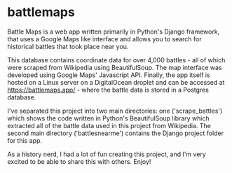 # battlemaps

Battle Maps is a web app written primarily in Python's Django framework, 
that uses a Google Maps like interface and allows you to search for historical battles that took place near you. 

This database contains coordinate data for over 4,000 battles - all of which were scraped from Wikipedia using BeautifulSoup. 
The map interface was developed using Google Maps' Javascript API. Finally, the app itself is hosted on a Linux server on a DigitalOcean droplet and can be accessed at https://battlemaps.app/ - where the battle data is stored in a Postgres database.

I've separated this project into two main directories: one ('scrape_battles') which shows the code written in Python's BeautifulSoup library which extracted
all of the battle data used in this project from Wikipedia. The second main directory ('battlesnearme') contains the Django project folder for this app.

As a history nerd, I had a lot of fun creating this project, and I'm very excited to be able to share this with others. Enjoy!
